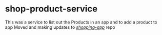 # shop-product-service

This was a service to list out the Products in an app and to add a product to app
Moved and making updates to [*shopping-app*](https://github.com/sai-durga-prasad/shopping-app) repo
